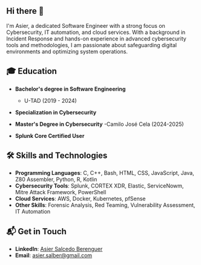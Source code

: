 ## Hi there 👋

I'm Asier, a dedicated Software Engineer with a strong focus on Cybersecurity, IT automation, and cloud services. With a background in Incident Response and hands-on experience in advanced cybersecurity tools and methodologies, I am passionate about safeguarding digital environments and optimizing system operations.

## 🎓 Education
- **Bachelor's degree in Software Engineering**  
  - U-TAD (2019 - 2024)
- **Specialization in Cybersecurity**
- **Master's Degree in Cybersecurity**
  -Camilo José Cela (2024-2025)
  
- **Splunk Core Certified User**

## 🛠 Skills and Technologies
- **Programming Languages**: C, C++, Bash, HTML, CSS, JavaScript, Java, Z80 Assembler, Python, R, Kotlin
- **Cybersecurity Tools**: Splunk, CORTEX XDR, Elastic, ServiceNowm, Mitre Attack Framework, PowerShell
- **Cloud Services**: AWS, Docker, Kubernetes, pfSense
- **Other Skills**: Forensic Analysis, Red Teaming, Vulnerability Assessment, IT Automation

## 📬 Get in Touch
- **LinkedIn**: [Asier Salcedo Berenguer](https://www.linkedin.com/in/asier-salcedo/)
- **Email**: asier.salber@gmail.com
